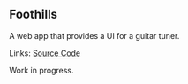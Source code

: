 ## Foothills
A web app that provides a UI for a guitar tuner.

Links: [Source Code](https://github.com/ericdingle/foothills)

Work in progress.
